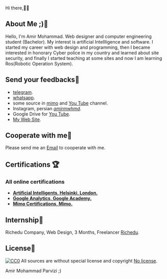 Hi there,👋🏻

## About Me ;)💫

Hello, I'm Amir Mohammad.  Web designer and computer engineering student (Bachelor).  My interest is artificial Intellligence and software.  I started my career with web design and programming, then I became interested in honorary Cyber police in my country  and learned about site security, and finally I started teaching at some sites and now I am learning Ros(Robotic Operation System).

## Send your feedbacks🚀

- [telegram](https://t.me/Amirmwhmd).
- [whatsapp](https://wa.me/09011325118).
- some source in [mimo](https://getmimo.com/invite/715ay7) and [You Tube](https://laravel.com/docs/cache) channel.
- Instagram, persian [_amirmwhmd_](https://www.instagram.com/invites/contact/?i=u1q7x7luj5uw&utm_content=m2wy305).
- Google Drive for [You Tube](https://laravel.com/docs/migrations).
- [My Web Site](https://redl.ink/AmirMwhmd).

## Cooperate with me🎯

Please send me an  [Email](official.parvizi@gmail.com) to cooperate with me.

## Certifications 🏆

### All online certifications

- **[Artificial Intelligents,  Helsinki, London.](https://certificates.mooc.fi/validate/uwzjs879c1)**
- **[Google Analytics, Google Academy.](https://analytics.google.com/analytics/academy/certificate/7v9YWTp9TRibZ68pZkreAA)**
- **[Mimo Certifications, Mimo.](https://getmimo.com/invite/715ay7)**

## Internship🔨

Richedu Company, Web Design, 3 Months, Freelancer [Richedu]().

## License🤗
[![CC0](https://licensebuttons.net/p/zero/1.0/88x31.png)](https://creativecommons.org/publicdomain/zero/1.0/)
All  sources are without special license and copyright [No license]().

Amir Mohammad Parvizi ;)
